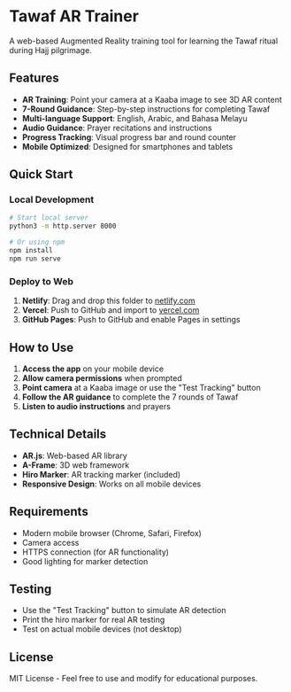 # Tawaf AR Trainer

A web-based Augmented Reality training tool for learning the Tawaf ritual during Hajj pilgrimage.

## Features

- **AR Training**: Point your camera at a Kaaba image to see 3D AR content
- **7-Round Guidance**: Step-by-step instructions for completing Tawaf
- **Multi-language Support**: English, Arabic, and Bahasa Melayu
- **Audio Guidance**: Prayer recitations and instructions
- **Progress Tracking**: Visual progress bar and round counter
- **Mobile Optimized**: Designed for smartphones and tablets

## Quick Start

### Local Development
```bash
# Start local server
python3 -m http.server 8000

# Or using npm
npm install
npm run serve
```

### Deploy to Web
1. **Netlify**: Drag and drop this folder to [netlify.com](https://netlify.com)
2. **Vercel**: Push to GitHub and import to [vercel.com](https://vercel.com)
3. **GitHub Pages**: Push to GitHub and enable Pages in settings

## How to Use

1. **Access the app** on your mobile device
2. **Allow camera permissions** when prompted
3. **Point camera** at a Kaaba image or use the "Test Tracking" button
4. **Follow the AR guidance** to complete the 7 rounds of Tawaf
5. **Listen to audio instructions** and prayers

## Technical Details

- **AR.js**: Web-based AR library
- **A-Frame**: 3D web framework
- **Hiro Marker**: AR tracking marker (included)
- **Responsive Design**: Works on all mobile devices

## Requirements

- Modern mobile browser (Chrome, Safari, Firefox)
- Camera access
- HTTPS connection (for AR functionality)
- Good lighting for marker detection

## Testing

- Use the "Test Tracking" button to simulate AR detection
- Print the hiro marker for real AR testing
- Test on actual mobile devices (not desktop)

## License

MIT License - Feel free to use and modify for educational purposes. 